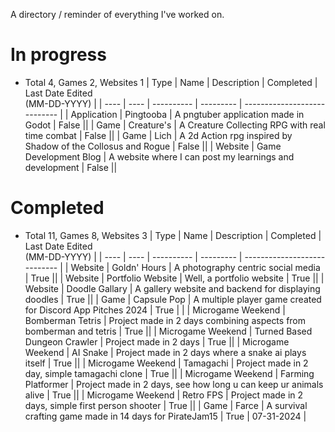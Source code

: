 A directory / reminder of everything I've worked on.

# In progress
- Total 4, Games 2, Websites 1
| Type | Name | Description | Completed | Last Date Edited <br>(MM-DD-YYYY) |
| ---- | ---- | ---------- | --------- | ---------------------------- |
| Application | Pingtooba | A pngtuber application made in Godot | False ||
| Game | Creature's | A Creature Collecting RPG with real time combat | False ||
| Game | Lich | A 2d Action rpg inspired by Shadow of the Collosus and Rogue | False ||
| Website | Game Development Blog | A website where I can post my learnings and development | False ||

# Completed
- Total 11, Games 8, Websites 3
| Type | Name | Description | Completed | Last Date Edited <br>(MM-DD-YYYY) |
| ---- | ---- | ---------- | --------- | ---------------------------- |
| Website | Goldn' Hours | A photography centric social media | True ||
| Website | Portfolio Website | Well, a portfolio website | True ||
| Website | Doodle Gallary | A gallery website and backend for displaying doodles | True ||
| Game | Capsule Pop | A multiple player game created for Discord App Pitches 2024 | True | |
| Microgame Weekend | Bomberman Tetris | Project made in 2 days combining aspects from bomberman and tetris | True ||
| Microgame Weekend | Turned Based Dungeon Crawler | Project made in 2 days | True ||
| Microgame Weekend | AI Snake | Project made in 2 days where a snake ai plays itself | True ||
| Microgame Weekend | Tamagachi | Project made in 2 day, simple tamagachi clone | True ||
| Microgame Weekend | Farming Platformer | Project made in 2 days, see how long u can keep ur animals alive | True ||
| Microgame Weekend | Retro FPS | Project made in 2 days, simple first person shooter | True ||
| Game | Farce | A survival crafting game made in 14 days for PirateJam15 | True | 07-31-2024 |

